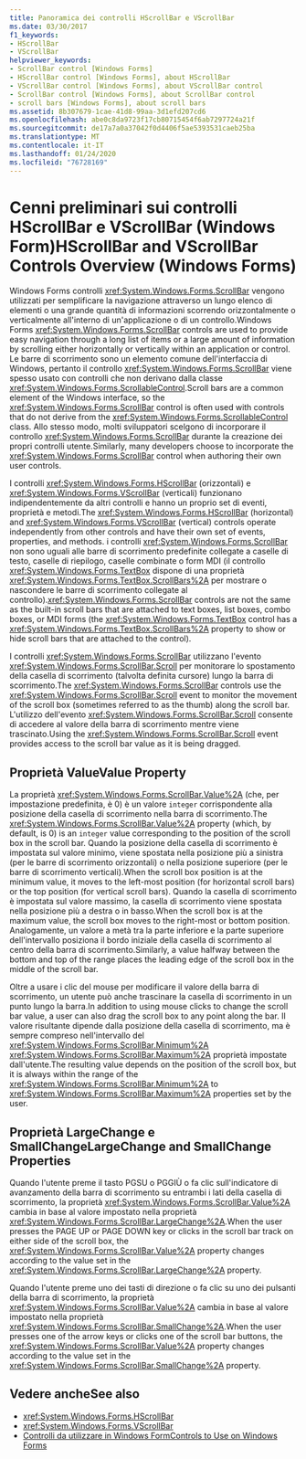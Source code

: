 ```yaml
---
title: Panoramica dei controlli HScrollBar e VScrollBar
ms.date: 03/30/2017
f1_keywords:
- HScrollBar
- VScrollBar
helpviewer_keywords:
- ScrollBar control [Windows Forms]
- HScrollBar control [Windows Forms], about HScrollBar
- VScrollBar control [Windows Forms], about VScrollBar control
- ScrollBar control [Windows Forms], about ScrollBar control
- scroll bars [Windows Forms], about scroll bars
ms.assetid: 8b307679-1cae-41d8-99aa-3d1efd207cd6
ms.openlocfilehash: abe0c8da9723f17cb80715454f6ab7297724a21f
ms.sourcegitcommit: de17a7a0a37042f0d4406f5ae5393531caeb25ba
ms.translationtype: MT
ms.contentlocale: it-IT
ms.lasthandoff: 01/24/2020
ms.locfileid: "76728169"
---
```

# <a name="hscrollbar-and-vscrollbar-controls-overview-windows-forms"></a><span data-ttu-id="2faec-102">Cenni preliminari sui controlli HScrollBar e VScrollBar (Windows Form)</span><span class="sxs-lookup"><span data-stu-id="2faec-102">HScrollBar and VScrollBar Controls Overview (Windows Forms)</span></span>
<span data-ttu-id="2faec-103">Windows Forms controlli <xref:System.Windows.Forms.ScrollBar> vengono utilizzati per semplificare la navigazione attraverso un lungo elenco di elementi o una grande quantità di informazioni scorrendo orizzontalmente o verticalmente all'interno di un'applicazione o di un controllo.</span><span class="sxs-lookup"><span data-stu-id="2faec-103">Windows Forms <xref:System.Windows.Forms.ScrollBar> controls are used to provide easy navigation through a long list of items or a large amount of information by scrolling either horizontally or vertically within an application or control.</span></span> <span data-ttu-id="2faec-104">Le barre di scorrimento sono un elemento comune dell'interfaccia di Windows, pertanto il controllo <xref:System.Windows.Forms.ScrollBar> viene spesso usato con controlli che non derivano dalla classe <xref:System.Windows.Forms.ScrollableControl>.</span><span class="sxs-lookup"><span data-stu-id="2faec-104">Scroll bars are a common element of the Windows interface, so the <xref:System.Windows.Forms.ScrollBar> control is often used with controls that do not derive from the <xref:System.Windows.Forms.ScrollableControl> class.</span></span> <span data-ttu-id="2faec-105">Allo stesso modo, molti sviluppatori scelgono di incorporare il controllo <xref:System.Windows.Forms.ScrollBar> durante la creazione dei propri controlli utente.</span><span class="sxs-lookup"><span data-stu-id="2faec-105">Similarly, many developers choose to incorporate the <xref:System.Windows.Forms.ScrollBar> control when authoring their own user controls.</span></span>  
  
 <span data-ttu-id="2faec-106">I controlli <xref:System.Windows.Forms.HScrollBar> (orizzontali) e <xref:System.Windows.Forms.VScrollBar> (verticali) funzionano indipendentemente da altri controlli e hanno un proprio set di eventi, proprietà e metodi.</span><span class="sxs-lookup"><span data-stu-id="2faec-106">The <xref:System.Windows.Forms.HScrollBar> (horizontal) and <xref:System.Windows.Forms.VScrollBar> (vertical) controls operate independently from other controls and have their own set of events, properties, and methods.</span></span> <span data-ttu-id="2faec-107">i controlli <xref:System.Windows.Forms.ScrollBar> non sono uguali alle barre di scorrimento predefinite collegate a caselle di testo, caselle di riepilogo, caselle combinate o form MDI (il controllo <xref:System.Windows.Forms.TextBox> dispone di una proprietà <xref:System.Windows.Forms.TextBox.ScrollBars%2A> per mostrare o nascondere le barre di scorrimento collegate al controllo).</span><span class="sxs-lookup"><span data-stu-id="2faec-107"><xref:System.Windows.Forms.ScrollBar> controls are not the same as the built-in scroll bars that are attached to text boxes, list boxes, combo boxes, or MDI forms (the <xref:System.Windows.Forms.TextBox> control has a <xref:System.Windows.Forms.TextBox.ScrollBars%2A> property to show or hide scroll bars that are attached to the control).</span></span>  
  
 <span data-ttu-id="2faec-108">I controlli <xref:System.Windows.Forms.ScrollBar> utilizzano l'evento <xref:System.Windows.Forms.ScrollBar.Scroll> per monitorare lo spostamento della casella di scorrimento (talvolta definita cursore) lungo la barra di scorrimento.</span><span class="sxs-lookup"><span data-stu-id="2faec-108">The <xref:System.Windows.Forms.ScrollBar> controls use the <xref:System.Windows.Forms.ScrollBar.Scroll> event to monitor the movement of the scroll box (sometimes referred to as the thumb) along the scroll bar.</span></span> <span data-ttu-id="2faec-109">L'utilizzo dell'evento <xref:System.Windows.Forms.ScrollBar.Scroll> consente di accedere al valore della barra di scorrimento mentre viene trascinato.</span><span class="sxs-lookup"><span data-stu-id="2faec-109">Using the <xref:System.Windows.Forms.ScrollBar.Scroll> event provides access to the scroll bar value as it is being dragged.</span></span>  
  
## <a name="value-property"></a><span data-ttu-id="2faec-110">Proprietà Value</span><span class="sxs-lookup"><span data-stu-id="2faec-110">Value Property</span></span>  
 <span data-ttu-id="2faec-111">La proprietà <xref:System.Windows.Forms.ScrollBar.Value%2A> (che, per impostazione predefinita, è 0) è un valore `integer` corrispondente alla posizione della casella di scorrimento nella barra di scorrimento.</span><span class="sxs-lookup"><span data-stu-id="2faec-111">The <xref:System.Windows.Forms.ScrollBar.Value%2A> property (which, by default, is 0) is an `integer` value corresponding to the position of the scroll box in the scroll bar.</span></span> <span data-ttu-id="2faec-112">Quando la posizione della casella di scorrimento è impostata sul valore minimo, viene spostata nella posizione più a sinistra (per le barre di scorrimento orizzontali) o nella posizione superiore (per le barre di scorrimento verticali).</span><span class="sxs-lookup"><span data-stu-id="2faec-112">When the scroll box position is at the minimum value, it moves to the left-most position (for horizontal scroll bars) or the top position (for vertical scroll bars).</span></span> <span data-ttu-id="2faec-113">Quando la casella di scorrimento è impostata sul valore massimo, la casella di scorrimento viene spostata nella posizione più a destra o in basso.</span><span class="sxs-lookup"><span data-stu-id="2faec-113">When the scroll box is at the maximum value, the scroll box moves to the right-most or bottom position.</span></span> <span data-ttu-id="2faec-114">Analogamente, un valore a metà tra la parte inferiore e la parte superiore dell'intervallo posiziona il bordo iniziale della casella di scorrimento al centro della barra di scorrimento.</span><span class="sxs-lookup"><span data-stu-id="2faec-114">Similarly, a value halfway between the bottom and top of the range places the leading edge of the scroll box in the middle of the scroll bar.</span></span>  
  
 <span data-ttu-id="2faec-115">Oltre a usare i clic del mouse per modificare il valore della barra di scorrimento, un utente può anche trascinare la casella di scorrimento in un punto lungo la barra.</span><span class="sxs-lookup"><span data-stu-id="2faec-115">In addition to using mouse clicks to change the scroll bar value, a user can also drag the scroll box to any point along the bar.</span></span> <span data-ttu-id="2faec-116">Il valore risultante dipende dalla posizione della casella di scorrimento, ma è sempre compreso nell'intervallo del <xref:System.Windows.Forms.ScrollBar.Minimum%2A> <xref:System.Windows.Forms.ScrollBar.Maximum%2A> proprietà impostate dall'utente.</span><span class="sxs-lookup"><span data-stu-id="2faec-116">The resulting value depends on the position of the scroll box, but it is always within the range of the <xref:System.Windows.Forms.ScrollBar.Minimum%2A> to <xref:System.Windows.Forms.ScrollBar.Maximum%2A> properties set by the user.</span></span>  
  
## <a name="largechange-and-smallchange-properties"></a><span data-ttu-id="2faec-117">Proprietà LargeChange e SmallChange</span><span class="sxs-lookup"><span data-stu-id="2faec-117">LargeChange and SmallChange Properties</span></span>  
 <span data-ttu-id="2faec-118">Quando l'utente preme il tasto PGSU o PGGIÙ o fa clic sull'indicatore di avanzamento della barra di scorrimento su entrambi i lati della casella di scorrimento, la proprietà <xref:System.Windows.Forms.ScrollBar.Value%2A> cambia in base al valore impostato nella proprietà <xref:System.Windows.Forms.ScrollBar.LargeChange%2A>.</span><span class="sxs-lookup"><span data-stu-id="2faec-118">When the user presses the PAGE UP or PAGE DOWN key or clicks in the scroll bar track on either side of the scroll box, the <xref:System.Windows.Forms.ScrollBar.Value%2A> property changes according to the value set in the <xref:System.Windows.Forms.ScrollBar.LargeChange%2A> property.</span></span>  
  
 <span data-ttu-id="2faec-119">Quando l'utente preme uno dei tasti di direzione o fa clic su uno dei pulsanti della barra di scorrimento, la proprietà <xref:System.Windows.Forms.ScrollBar.Value%2A> cambia in base al valore impostato nella proprietà <xref:System.Windows.Forms.ScrollBar.SmallChange%2A>.</span><span class="sxs-lookup"><span data-stu-id="2faec-119">When the user presses one of the arrow keys or clicks one of the scroll bar buttons, the <xref:System.Windows.Forms.ScrollBar.Value%2A> property changes according to the value set in the <xref:System.Windows.Forms.ScrollBar.SmallChange%2A> property.</span></span>  
  
## <a name="see-also"></a><span data-ttu-id="2faec-120">Vedere anche</span><span class="sxs-lookup"><span data-stu-id="2faec-120">See also</span></span>

- <xref:System.Windows.Forms.HScrollBar>
- <xref:System.Windows.Forms.VScrollBar>
- [<span data-ttu-id="2faec-121">Controlli da utilizzare in Windows Form</span><span class="sxs-lookup"><span data-stu-id="2faec-121">Controls to Use on Windows Forms</span></span>](controls-to-use-on-windows-forms.md)
